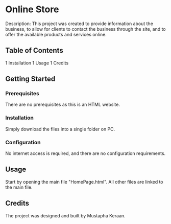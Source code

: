 # Online Store
Description: This project was created to provide information about the business, to allow for clients to contact the business through the site, and to offer the available products and services online.

## Table of Contents
1 Installation
1 Usage
1 Credits

## Getting Started

### Prerequisites
There are no prerequisites as this is an HTML website.

### Installation
Simply download the files into a single folder on PC.

### Configuration
No internet access is required, and there are no configuration requirements.

## Usage
Start by opening the main file "HomePage.html". All other files are linked to the main file.

## Credits
The project was designed and built by Mustapha Keraan.
